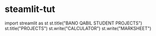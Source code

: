 # steamlit-tut
import streamlit as st
st.title("BANO QABIL STUDENT PROJECTS")
st.title("PROJECTS")
st.write("CALCULATOR")
st.write("MARKSHEET")
